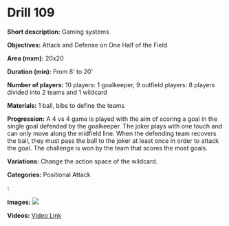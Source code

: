# Drill 109

**Short description:**
Gaming systems

**Objectives:**
Attack and Defense on One Half of the Field

**Area (mxm):**
20x20

**Duration (min):**
From 8' to 20'

**Number of players:**
10 players: 1 goalkeeper, 9 outfield players: 8 players divided into 2 teams and 1 wildcard

**Materials:**
1 ball, bibs to define the teams

**Progression:**
A 4 vs 4 game is played with the aim of scoring a goal in the single goal defended by the goalkeeper. The joker plays with one touch and can only move along the midfield line. When the defending team recovers the ball, they must pass the ball to the joker at least once in order to attack the goal. The challenge is won by the team that scores the most goals.

**Variations:**
Change the action space of the wildcard.

**Categories:**
Positional Attack

**:**


**Images:**
![](https://www.coachingfutsal.com/\images\c0fffb5d31be1a62423374be05d33c20a617d88a0e8f05c47fea042b9fc00b036c1ff0913449996c24161d9e7d709f949f97ee1b12705edfc26c3fe5287547814dd3cb56a0e22.jpg)

**Videos:**
[Video Link](https://www.youtube.com/embed/braQhyuoT9E)

